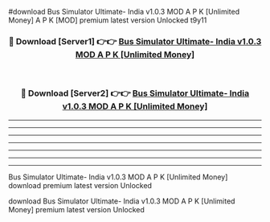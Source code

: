 #download Bus Simulator Ultimate- India v1.0.3 MOD A P K [Unlimited Money]  A P K [MOD] premium latest version Unlocked t9y11 



<div align="center">
<h3>🔴 Download [Server1] 👉👉 <a href="https://apkdownload2.web.app/">Bus Simulator Ultimate- India v1.0.3 MOD A P K [Unlimited Money] </a></h3><br>

<h3>🔴 Download [Server2] 👉👉 <a href="https://apkdownload2.web.app/">Bus Simulator Ultimate- India v1.0.3 MOD A P K [Unlimited Money] </a></h3>
</div>





----------------------------------------------------------

----------------------------------------------------------

----------------------------------------------------------

----------------------------------------------------------

----------------------------------------------------------

----------------------------------------------------------

----------------------------------------------------------

Bus Simulator Ultimate- India v1.0.3 MOD A P K [Unlimited Money]  download premium latest version Unlocked

download Bus Simulator Ultimate- India v1.0.3 MOD A P K [Unlimited Money]  premium latest version Unlocked
